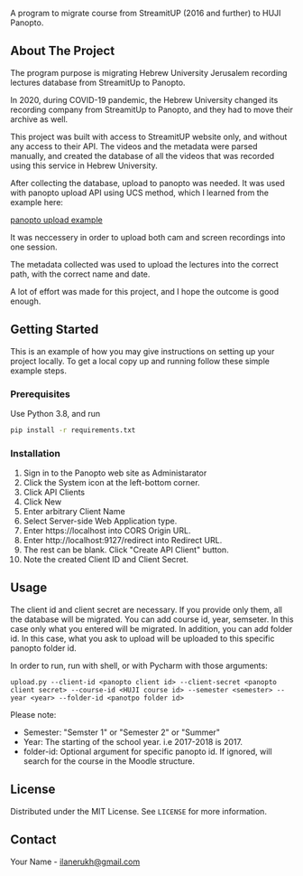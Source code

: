 
A program to migrate course from StreamitUP (2016 and further) to HUJI Panopto.

<!-- ABOUT THE PROJECT -->
## About The Project

The program purpose is migrating Hebrew University Jerusalem recording lectures database from StreamitUp to Panopto.

In 2020, during COVID-19 pandemic, the Hebrew University changed its recording company from StreamitUp to Panopto, and they had to move their archive as well.

This project was built with access to StreamitUP website only, and without any access to their API. The videos and the metadata were parsed manually, and created the database of all the videos that was recorded using this service in Hebrew University.

 After collecting the database, upload to panopto was needed. It was used with panopto upload API using UCS method, which I learned from the example here: 

 [panopto upload example](https://github.com/Panopto/upload-python-sample)

 It was neccessery in order to upload both cam and screen recordings into one session.

 The metadata collected was used to upload the lectures into the correct path, with the correct name and date.

 A lot of effort was made for this project, and I hope the outcome is good enough. 

<!-- GETTING STARTED -->
## Getting Started

This is an example of how you may give instructions on setting up your project locally.
To get a local copy up and running follow these simple example steps.

### Prerequisites

Use Python 3.8, and run
```sh
pip install -r requirements.txt

```

### Installation

1. Sign in to the Panopto web site as Administarator
2. Click the System icon at the left-bottom corner.
3. Click API Clients
4. Click New
5. Enter arbitrary Client Name
6. Select Server-side Web Application type.
7. Enter https://localhost into CORS Origin URL.
8. Enter http://localhost:9127/redirect into Redirect URL.
9. The rest can be blank. Click "Create API Client" button.
10. Note the created Client ID and Client Secret.



<!-- USAGE EXAMPLES -->
## Usage
The client id and client secret are necessary. If you provide only them, all the database will be migrated.
You can add course id, year, semseter. In this case only what you entered will be migrated.
In addition, you can add folder id. In this case, what you ask to upload will be uploaded to this specific panopto folder id.

In order to run, run with shell, or with Pycharm with those arguments:
```
upload.py --client-id <panopto client id> --client-secret <panopto client secret> --course-id <HUJI course id> --semester <semester> --year <year> --folder-id <panotpo folder id>
```

Please note:
- Semester: "Semster 1" or "Semester 2" or "Summer"
- Year: The starting of the school year. i.e 2017-2018 is 2017.
- folder-id: Optional argument for specific panopto id. If ignored, will search for the course in the Moodle structure.



<!-- LICENSE -->
## License

Distributed under the MIT License. See `LICENSE` for more information.



<!-- CONTACT -->
## Contact

Your Name - ilanerukh@gmail.com








